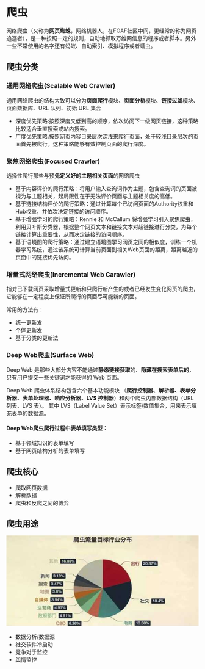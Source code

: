 # 爬虫

网络爬虫（又称为**网页蜘蛛**，网络机器人，在FOAF社区中间，更经常的称为网页追逐者），是一种按照一定的规则，自动地抓取万维网信息的程序或者脚本。另外一些不常使用的名字还有蚂蚁、自动索引、模拟程序或者蠕虫。

## 爬虫分类

### 通用网络爬虫(Scalable Web Crawler)

通用网络爬虫的结构大致可以分为**页面爬行**模块、**页面分析**模块、**链接过滤**模块、页面数据库、URL 队列、初始 URL 集合

- 深度优先策略:按照深度又低到高的顺序，依次访问下一级网页链接，这种策略比较适合垂直搜索或站内搜索。
- 广度优先策略:按照网页内容目录层次深浅来爬行页面，处于较浅目录层次的页面首先被爬行。这种策略能够有效控制页面的爬行深度。

### 聚焦网络爬虫(Focused Crawler)

选择性爬行那些与预**先定义好的主题相关页面**的网络爬虫

- 基于内容评价的爬行策略：将用户输入查询词作为主题，包含查询词的页面被视为与主题相关，起局限性在于无法评价页面与主题相关度的高低。
- 基于链接结构评价的爬行策略：通过计算每个已访问页面的Authority权重和Hub权重，并依次决定链接的访问顺序。
- 基于增强学习的爬行策略：Rennie 和 McCallum 将增强学习引入聚焦爬虫，利用贝叶斯分类器，根据整个网页文本和链接文本对超链接进行分类，为每个链接计算出重要性，从而决定链接的访问顺序。
- 基于语境图的爬行策略：通过建立语境图学习网页之间的相似度，训练一个机器学习系统，通过该系统可计算当前页面到相关Web页面的距离，距离越近的页面中的链接优先访问。

### 增量式网络爬虫(Incremental Web Carawler)

指对已下载网页采取增量式更新和只爬行新产生的或者已经发生变化网页的爬虫，它能够在一定程度上保证所爬行的页面尽可能新的页面。

常用的方法有：

- 统一更新发
- 个体更新发
- 基于分类的更新法

### Deep Web爬虫(Surface Web)

Deep Web 是那些大部分内容不能通过**静态链接获取**的、**隐藏在搜索表单后的**，只有用户提交一些关键词才能获得的 Web 页面。

Deep Web 爬虫体系结构包含六个基本功能模块 （**爬行控制器、解析器、表单分析器、表单处理器、响应分析器、LVS 控制器**）和两个爬虫内部数据结构（URL 列表、LVS 表）。 其中 LVS（Label Value Set）表示标签/数值集合，用来表示填充表单的数据源。

#### Deep Web爬虫爬行过程中表单填写类型：

- 基于领域知识的表单填写
- 基于网页结构分析的表单填写

## 爬虫核心

- 爬取网页数据
- 解析数据
- 爬虫和反爬之间的博弈

## 爬虫用途

![](/static/imgs/spider-10.jpeg)

 - 数据分析/数据源
 - 社交软件冷启动
 - 竞争对手监控
 - 舆情监控
